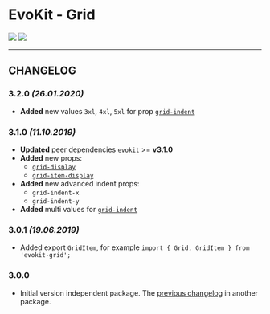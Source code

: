 [README]: /packages/evokit-grid/README.md
[evokit]: /packages/evokit/README.md

[grid-indent]: /packages/evokit-grid/?id=grid-indent
[grid-display]: /packages/evokit-grid/?id=grid-display
[grid-item-display]: /packages/evokit-grid/?id=grid-item-display

# EvoKit - Grid

[![](https://img.shields.io/npm/v/evokit-grid.svg)](https://www.npmjs.com/package/evokit-grid)
[![](https://img.shields.io/badge/page-README-42b983)][README]

---

## CHANGELOG

### 3.2.0 *(26.01.2020)*

- **Added** new values `3xl`, `4xl`, `5xl` for prop [`grid-indent`][grid-indent]

### 3.1.0 *(11.10.2019)*

- **Updated** peer dependencies [`evokit`][evokit] >= **v3.1.0**
- **Added** new props:
    - [`grid-display`][grid-display]
    - [`grid-item-display`][grid-item-display]
- **Added** new advanced indent props:
    - `grid-indent-x`
    - `grid-indent-y`
- **Added** multi values for [`grid-indent`][grid-indent]

### 3.0.1 *(19.06.2019)*

- Added export `GridItem`, for example `import { Grid, GridItem } from 'evokit-grid';`

### 3.0.0

- Initial version independent package. The [previous changelog](/packages/evokit/CHANGELOG.md) in another package.
